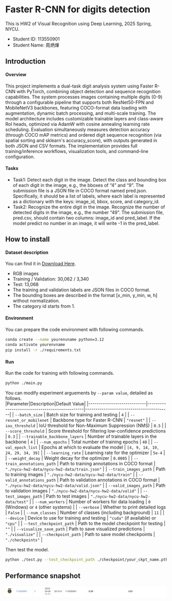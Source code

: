 # Faster R-CNN for digits detection
This is HW2 of Visual Recognition using Deep Learning, 2025 Spring, NYCU.  
- Student ID: 113550901  
- Student Name: 周炳燁


## Introduction
#### Overview
This project implements a dual-task digit analysis system using Faster R-CNN with PyTorch, combining object detection and sequence recognition capabilities. The system processes images containing multiple digits (0-9) through a configurable pipeline that supports both ResNet50-FPN and MobileNetV3 backbones, featuring COCO-format data loading with augmentation, dynamic batch processing, and multi-scale training. The model architecture includes customizable trainable layers and class-aware RoI heads, optimized via AdamW with cosine annealing learning rate scheduling. Evaluation simultaneously measures detection accuracy (through COCO mAP metrics) and ordered digit sequence recognition (via spatial sorting and sklearn's accuracy_score), with outputs generated in both JSON and CSV formats. The implementation provides full training/inference workflows, visualization tools, and command-line configuration.
#### Tasks
- Task1: Detect each digit in the image. Detect the class and bounding box of each digit in the image, e.g., the bboxes of “4” and “9”. The submission file is a JSON file in COCO format named pred.json. Specifically, it should be a list of labels, where each label is represented as a dictionary with the keys: image_id, bbox, score, and category_id.
- Task2: Recognize the entire digit in the image. Recognize the number of detected digits in the image, e.g., the number “49”. The submission file, pred.csv, should contain two columns: image_id and pred_label. If the model predict no number in an image, it will write -1 in the pred_label.

## How to install
#### Dataset description
You can find it in [Download Here](https://drive.google.com/file/d/13ZOC2mCCtiRCSS-xrmDV9dSyTjirqpSg/view?usp=sharing).  
- RGB images
- Training / Validation: 30,062 / 3,340
- Test: 13,068
- The training and validation labels are JSON files in COCO format. 
- The bounding boxes are described in the format [x_min, y_min, w, h] without normalization. 
- The category id starts from 1.   

#### Environment
You can prepare the code environment with following commands.
```bash
conda create --name yourenvname python=3.12
conda activate yourenvname
pip install -r ./requirements.txt
```

#### Run
Run the code for training with following commands.
```bash
python ./main.py
```
You can modify experiment arguements by ```--param value```, detailed as follows.  
|Parameter|Description|Default Value|
|----------------------------|-----------------------------------------------|-----------------------------------------|
| `--batch_size`             | Batch size for training and testing           | `4`                                     |
| `--resnet_or_mobilenet`    | Backbone type for Faster R-CNN                | `"resnet"`                              |
| `--iou_threshold`          | IoU threshold for Non-Maximum Suppression (NMS) | `0.5`                                   |
| `--score_threshold`        | Score threshold for filtering low-confidence predictions | `0.3`                                   |
| `--trainable_backbone_layers` | Number of trainable layers in the backbone  | `4`                                     |
| `--num_epochs`             | Total number of training epochs               | `40`                                    |
| `--val_epoch_list`         | Epochs at which to evaluate the model         | `[4, 9, 14, 19, 24, 29, 34, 39]`        |
| `--learning_rate`          | Learning rate for the optimizer               | `5e-4`                                  |
| `--weight_decay`           | Weight decay for the optimizer                | `0.0005`                                |
| `--train_annotations_path` | Path to training annotations in COCO format   | `"./nycu-hw2-data/nycu-hw2-data/train.json"` |
| `--train_images_path`      | Path to training images                       | `"./nycu-hw2-data/nycu-hw2-data/train"` |
| `--valid_annotations_path` | Path to validation annotations in COCO format | `"./nycu-hw2-data/nycu-hw2-data/valid.json"` |
| `--valid_images_path`      | Path to validation images                     | `"./nycu-hw2-data/nycu-hw2-data/valid"` |
| `--test_images_path`       | Path to test images                           | `"./nycu-hw2-data/nycu-hw2-data/test"`  |
| `--num_workers`            | Number of workers for data loading            | `0` (Windows) or `4` (other systems)    |
| `--verbose`                | Whether to print detailed logs                | `False`                                 |
| `--num_classes`            | Number of classes (including background)      | `11`                                    |
| `--device`                 | Device to use for training and testing        | `"cuda"` (if available) or `"cpu"`      |
| `--test_checkpoint_path`   | Path to the model checkpoint for testing      | `""`                                    |
| `--visualize_save_path`    | Path to save visualized predictions           | `"./visualize"`                         |
| `--checkpoint_path`        | Path to save model checkpoints                | `"./checkpoints"`                       |

Then test the model.
```bash
python ./test.py --test_checkpoint_path ./checkpoint/your_ckpt_name.pth
```

## Performance snapshot
![alt text](report/image.png)
